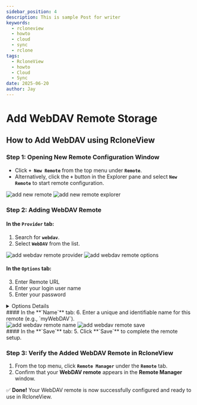 ```yaml
---
sidebar_position: 4
description: This is sample Post for writer
keywords:
  - rcloneview
  - howto
  - cloud
  - sync
  - rclone
tags:
  - RcloneView
  - howto
  - Cloud
  - Sync
date: 2025-06-20
author: Jay
---
```

# Add WebDAV Remote Storage

## How to Add WebDAV using RcloneView

### Step 1: Opening New Remote Configuration Window

- Click **`+ New Remote`** from the top menu under **`Remote`**.
- Alternatively, click the **`+`** button in the Explorer pane and select **`New Remote`** to start remote configuration.

<div class="img-grid-2">
<img src="/support/images/en/howto/remote-storage-connection-settings/add-new-remote.png" alt="add new remote" class="img-medium img-center" />
<img src="/support/images/en/howto/remote-storage-connection-settings/add-new-remote-explorer.png" alt="add new remote explorer" class="img-medium img-center" />
</div>

### Step 2: Adding WebDAV Remote

#### In the **`Provider`** tab:
1. Search for **`webdav`**.
2. Select **`WebDAV`** from the list.

<div class="img-grid-2">
<img src="/support/images/en/howto/remote-storage-connection-settings/add-webdav-remote-provider.png" alt="add webdav remote provider" class="img-medium img-center" />
<img src="/support/images/en/howto/remote-storage-connection-settings/add-webdav-remote-options.png" alt="add webdav remote options" class="img-medium img-center" />
</div>

#### In the **`Options`** tab:
3. Enter Remote URL
4. Enter your login user name
5. Enter your password

<details>
<summary>Options Details</summary>

Options Details

| Field          | Description                                                                                                                                                                                                                |
| -------------- | -------------------------------------------------------------------------------------------------------------------------------------------------------------------------------------------------------------------------- |
| `url`          | The remote WebDAV URL (e.g., https://webdav.example.com/)  You can also specify a custom port number (e.g., https://webdav.example.com:5020)                                                                          |
| `vendor`       | (Optional) Leave blank or WebDAV-compatible service provider (e.g., fastmail, nextcloud, owncloud, sharepoint, sharepoint-ntlm, rclone)  See full list: [WebDAV Provider Notes](https://rclone.org/webdav/#provider-notes) |
| `user`         | Your login username                                                                                                                                                                                                     |
| `pass`         | Your login password (masked)                                                                                                                                                                                               |
| `bearer_token` | (Optional) Usually left blank                                                                                                                                                                                              |



</details>
#### In the **`Name`** tab:
6. Enter a unique and identifiable name for this remote (e.g., `myWebDAV`).

<div class="img-grid-2">
<img src="/support/images/en/howto/remote-storage-connection-settings/add-webdav-remote-name.png" alt="add webdav remote name" class="img-medium img-center" />
<img src="/support/images/en/howto/remote-storage-connection-settings/add-webdav-remote-save.png" alt="add webdav remote save" class="img-medium img-center" />
</div>
#### In the **`Save`** tab:
5. Click **`Save`** to complete the remote setup.

### Step 3: Verify the Added WebDAV Remote in RcloneView

1. From the top menu, click **`Remote Manager`** under the **`Remote`** tab.
2. Confirm that your **WebDAV remote** appears in the **Remote Manager** window.

✅ **Done!** Your WebDAV remote is now successfully configured and ready to use in RcloneView.